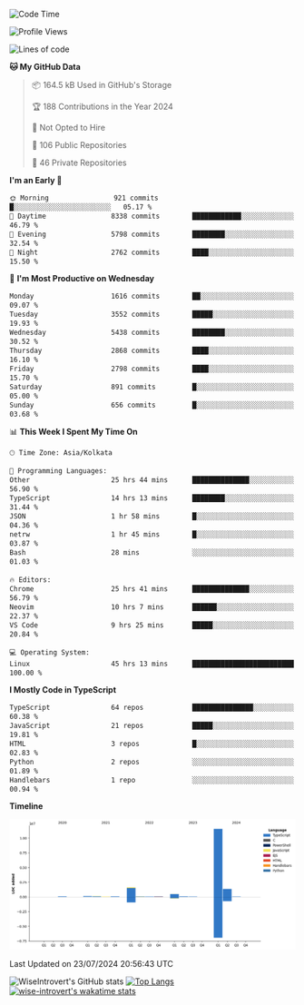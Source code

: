 <!--START_SECTION:waka-->
![Code Time](http://img.shields.io/badge/Code%20Time-1%2C960%20hrs%2045%20mins-blue)

![Profile Views](http://img.shields.io/badge/Profile%20Views-3-blue)

![Lines of code](https://img.shields.io/badge/From%20Hello%20World%20I%27ve%20Written-15.7%20million%20lines%20of%20code-blue)

**🐱 My GitHub Data** 

> 📦 164.5 kB Used in GitHub's Storage 
 > 
> 🏆 188 Contributions in the Year 2024
 > 
> 🚫 Not Opted to Hire
 > 
> 📜 106 Public Repositories 
 > 
> 🔑 46 Private Repositories 
 > 
**I'm an Early 🐤** 

```text
🌞 Morning                921 commits         █░░░░░░░░░░░░░░░░░░░░░░░░   05.17 % 
🌆 Daytime                8338 commits        ████████████░░░░░░░░░░░░░   46.79 % 
🌃 Evening                5798 commits        ████████░░░░░░░░░░░░░░░░░   32.54 % 
🌙 Night                  2762 commits        ████░░░░░░░░░░░░░░░░░░░░░   15.50 % 
```
📅 **I'm Most Productive on Wednesday** 

```text
Monday                   1616 commits        ██░░░░░░░░░░░░░░░░░░░░░░░   09.07 % 
Tuesday                  3552 commits        █████░░░░░░░░░░░░░░░░░░░░   19.93 % 
Wednesday                5438 commits        ████████░░░░░░░░░░░░░░░░░   30.52 % 
Thursday                 2868 commits        ████░░░░░░░░░░░░░░░░░░░░░   16.10 % 
Friday                   2798 commits        ████░░░░░░░░░░░░░░░░░░░░░   15.70 % 
Saturday                 891 commits         █░░░░░░░░░░░░░░░░░░░░░░░░   05.00 % 
Sunday                   656 commits         █░░░░░░░░░░░░░░░░░░░░░░░░   03.68 % 
```


📊 **This Week I Spent My Time On** 

```text
🕑︎ Time Zone: Asia/Kolkata

💬 Programming Languages: 
Other                    25 hrs 44 mins      ██████████████░░░░░░░░░░░   56.90 % 
TypeScript               14 hrs 13 mins      ████████░░░░░░░░░░░░░░░░░   31.44 % 
JSON                     1 hr 58 mins        █░░░░░░░░░░░░░░░░░░░░░░░░   04.36 % 
netrw                    1 hr 45 mins        █░░░░░░░░░░░░░░░░░░░░░░░░   03.87 % 
Bash                     28 mins             ░░░░░░░░░░░░░░░░░░░░░░░░░   01.03 % 

🔥 Editors: 
Chrome                   25 hrs 41 mins      ██████████████░░░░░░░░░░░   56.79 % 
Neovim                   10 hrs 7 mins       ██████░░░░░░░░░░░░░░░░░░░   22.37 % 
VS Code                  9 hrs 25 mins       █████░░░░░░░░░░░░░░░░░░░░   20.84 % 

💻 Operating System: 
Linux                    45 hrs 13 mins      █████████████████████████   100.00 % 
```

**I Mostly Code in TypeScript** 

```text
TypeScript               64 repos            ███████████████░░░░░░░░░░   60.38 % 
JavaScript               21 repos            █████░░░░░░░░░░░░░░░░░░░░   19.81 % 
HTML                     3 repos             █░░░░░░░░░░░░░░░░░░░░░░░░   02.83 % 
Python                   2 repos             ░░░░░░░░░░░░░░░░░░░░░░░░░   01.89 % 
Handlebars               1 repo              ░░░░░░░░░░░░░░░░░░░░░░░░░   00.94 % 
```



**Timeline**

![Lines of Code chart](https://raw.githubusercontent.com/wise-introvert/wise-introvert/master/assets/bar_graph.png)


 Last Updated on 23/07/2024 20:56:43 UTC
<!--END_SECTION:waka-->

![WiseIntrovert's GitHub stats](https://github-readme-stats.vercel.app/api?username=wise-introvert&count_private=true&show_icons=true)
[![Top Langs](https://github-readme-stats.vercel.app/api/top-langs/?username=wise-introvert&langs_count=10)](https://github.com/anuraghazra/github-readme-stats)
[![wise-introvert's wakatime stats](https://github-readme-stats.vercel.app/api/wakatime?username=wiseintrovert)](https://github.com/anuraghazra/github-readme-stats)
